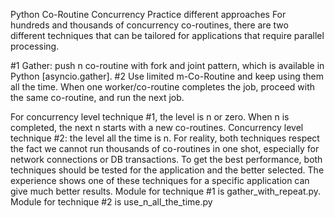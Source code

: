 Python Co-Routine Concurrency Practice different approaches
For hundreds and thousands of concurrency co-routines, there are two different techniques that can be tailored for applications that require parallel processing.

#1 Gather: push n co-routine with fork and joint pattern, which is available in Python [asyncio.gather].
#2 Use limited m-Co-Routine and keep using them all the time. When one worker/co-routine completes the job, proceed with
the same co-routine, and run the next job.

For concurrency level technique #1, the level is n or zero. When n is completed, the next n starts with a new co-routines.
Concurrency level technique #2: the level all the time is n.
For reality, both techniques respect the fact we cannot run thousands of co-routines in one shot, especially for network connections or DB transactions.
To get the best performance, both techniques should be tested for the application and the better selected.
The experience shows one of these techniques for a specific application can give much better results.
Module for technique #1 is gather_with_repeat.py.
Module for technique #2 is use_n_all_the_time.py
